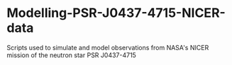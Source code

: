 # Modelling-PSR-J0437-4715-NICER-data
Scripts used to simulate and model observations from NASA's NICER mission of the neutron star PSR J0437-4715
